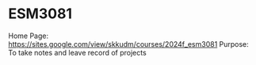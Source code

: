 # ESM3081

Home Page: https://sites.google.com/view/skkudm/courses/2024f_esm3081
Purpose: To take notes and leave record of projects